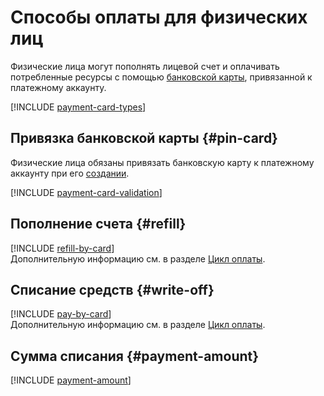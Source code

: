 # Способы оплаты для физических лиц

Физические лица могут пополнять лицевой счет и оплачивать потребленные ресурсы с помощью [банковской карты](#debit-card), привязанной к платежному аккаунту.

[!INCLUDE [payment-card-types](../_includes/payment-card-types.md)]  

## Привязка банковской карты {#pin-card}

Физические лица обязаны привязать банковскую карту к платежному аккаунту при его [создании](../quickstart/index.md).

[!INCLUDE [payment-card-validation](../_includes/payment-card-validation.md)]  

## Пополнение счета {#refill}

[!INCLUDE [refill-by-card](../_includes/refill-by-card.md)] 
<br/>Дополнительную информацию см. в разделе [Цикл оплаты](../payment/billing-cycle-individual.md).

## Списание средств {#write-off}

[!INCLUDE [pay-by-card](../_includes/pay-by-card.md)] 
<br/>Дополнительную информацию см. в разделе [Цикл оплаты](../payment/billing-cycle-individual.md).

## Сумма списания {#payment-amount}

[!INCLUDE [payment-amount](../_includes/payment-amount.md)] 